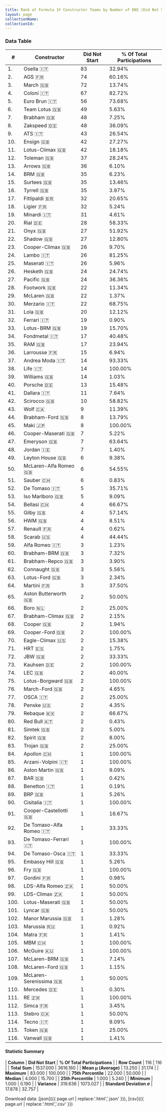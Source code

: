 ```yaml
---
title: Rank of Formula 1® Constructor Teams by Number of DNS (Did Not Start)
layout: page
collectionName: 
collectionId: 
---
```




<canvas id="chart" width="400" height="180"></canvas>
<script>
var data = {
  "labels" : [
    "Osella",
    "AGS",
    "March",
    "Coloni",
    "Euro Brun",
    "Team Lotus",
    "Brabham",
    "Zakspeed",
    "ATS",
    "Ensign",
    "Lotus-Climax",
    "Toleman",
    "Arrows",
    "BRM",
    "Surtees",
    "Tyrrell",
    "Fittipaldi",
    "Ligier",
    "Minardi",
    "Rial",
    "Onyx",
    "Shadow",
    "Cooper-Climax",
    "Lambo",
    "Maserati",
    "Hesketh",
    "Pacific",
    "Footwork",
    "McLaren",
    "Merzario",
    "Lola",
    "Ferrari",
    "Lotus-BRM",
    "Fondmetal",
    "RAM",
    "Larrousse",
    "Andrea Moda",
    "Life",
    "Williams",
    "Porsche",
    "Dallara",
    "Scirocco",
    "Wolf",
    "Brabham-Ford",
    "Maki",
    "Cooper-Maserati",
    "Emeryson",
    "Jordan",
    "Leyton House",
    "McLaren-Alfa Romeo",
    "Sauber",
    "De Tomaso",
    "Iso Marlboro",
    "Bellasi",
    "Gilby",
    "HWM",
    "Renault",
    "Scarab",
    "Alfa Romeo",
    "Brabham-BRM",
    "Brabham-Repco",
    "Connaught",
    "Lotus-Ford",
    "Martini",
    "Aston Butterworth",
    "Boro",
    "Brabham-Climax",
    "Cooper",
    "Cooper-Ford",
    "Eagle-Climax",
    "HRT",
    "JBW",
    "Kauhsen",
    "LEC",
    "Lotus-Borgward",
    "March-Ford",
    "OSCA",
    "Penske",
    "Rebaque",
    "Red Bull",
    "Simtek",
    "Spirit",
    "Trojan",
    "Apollon",
    "Arzani-Volpini",
    "Aston Martin",
    "BAR",
    "Benetton",
    "BRP",
    "Cisitalia",
    "Cooper-Castellotti",
    "De Tomaso-Alfa Romeo",
    "De Tomaso-Ferrari",
    "De Tomaso-Osca",
    "Embassy Hill",
    "Fry",
    "Gordini",
    "LDS-Alfa Romeo",
    "LDS-Climax",
    "Lotus-Maserati",
    "Lyncar",
    "Manor Marussia",
    "Marussia",
    "Matra",
    "MBM",
    "McGuire",
    "McLaren-BRM",
    "McLaren-Ford",
    "McLaren-Serenissima",
    "Mercedes",
    "RE",
    "Simca",
    "Stebro",
    "Tecno",
    "Token",
    "Vanwall"
  ],
  "datasets" : [
    {
      "label" : "Did Not Start",
      "data" : [
        83,
        74,
        72,
        67,
        56,
        49,
        48,
        48,
        43,
        42,
        42,
        37,
        36,
        35,
        35,
        35,
        32,
        32,
        31,
        28,
        27,
        27,
        26,
        26,
        26,
        24,
        24,
        22,
        22,
        22,
        20,
        19,
        19,
        17,
        17,
        15,
        14,
        14,
        14,
        13,
        11,
        10,
        9,
        8,
        8,
        7,
        7,
        7,
        6,
        6,
        6,
        5,
        5,
        4,
        4,
        4,
        4,
        4,
        3,
        3,
        3,
        3,
        3,
        3,
        2,
        2,
        2,
        2,
        2,
        2,
        2,
        2,
        2,
        2,
        2,
        2,
        2,
        2,
        2,
        2,
        2,
        2,
        2,
        1,
        1,
        1,
        1,
        1,
        1,
        1,
        1,
        1,
        1,
        1,
        1,
        1,
        1,
        1,
        1,
        1,
        1,
        1,
        1,
        1,
        1,
        1,
        1,
        1,
        1,
        1,
        1,
        1,
        1,
        1,
        1,
        1
      ],
      "borderColor" : [
        "444444",
        "444444",
        "444444",
        "444444",
        "444444",
        "444444",
        "444444",
        "444444",
        "444444",
        "444444",
        "444444",
        "444444",
        "444444",
        "444444",
        "444444",
        "444444",
        "444444",
        "444444",
        "444444",
        "444444",
        "444444",
        "444444",
        "444444",
        "444444",
        "444444",
        "444444",
        "444444",
        "444444",
        "0D1D20",
        "444444",
        "444444",
        "16191A",
        "444444",
        "444444",
        "444444",
        "444444",
        "444444",
        "444444",
        "082957",
        "444444",
        "444444",
        "444444",
        "444444",
        "444444",
        "444444",
        "444444",
        "444444",
        "444444",
        "444444",
        "444444",
        "A17A5D",
        "444444",
        "444444",
        "444444",
        "444444",
        "444444",
        "424B52",
        "444444",
        "444444",
        "444444",
        "444444",
        "444444",
        "444444",
        "444444",
        "444444",
        "444444",
        "444444",
        "444444",
        "444444",
        "444444",
        "444444",
        "444444",
        "444444",
        "444444",
        "444444",
        "444444",
        "444444",
        "444444",
        "444444",
        "FDCC2F",
        "444444",
        "444444",
        "444444",
        "444444",
        "444444",
        "444444",
        "444444",
        "444444",
        "444444",
        "444444",
        "444444",
        "444444",
        "444444",
        "444444",
        "444444",
        "444444",
        "444444",
        "444444",
        "444444",
        "444444",
        "444444",
        "444444",
        "444444",
        "444444",
        "444444",
        "444444",
        "444444",
        "444444",
        "444444",
        "D7D7D5",
        "444444",
        "444444",
        "444444",
        "444444",
        "444444",
        "444444"
      ],
      "borderWidth" : 1,
      "backgroundColor" : [
        "888888",
        "888888",
        "E53524",
        "888888",
        "888888",
        "09630C",
        "243F73",
        "888888",
        "888888",
        "888888",
        "025839",
        "888888",
        "FFA500",
        "144D44",
        "888888",
        "274B72",
        "888888",
        "0F5DBB",
        "1B1D1D",
        "888888",
        "888888",
        "FA9B27",
        "273027",
        "888888",
        "C0BEC3",
        "FFFFFF",
        "888888",
        "888888",
        "FCA13B",
        "888888",
        "888888",
        "EB212E",
        "457439",
        "888888",
        "888888",
        "888888",
        "888888",
        "888888",
        "EAE4ED",
        "DDDDDD",
        "888888",
        "888888",
        "A3805E",
        "07316F",
        "888888",
        "1A2446",
        "888888",
        "FFFF01",
        "888888",
        "888888",
        "0736A5",
        "888888",
        "888888",
        "888888",
        "888888",
        "888888",
        "FDE139",
        "888888",
        "B21827",
        "888888",
        "243F73",
        "888888",
        "025839",
        "888888",
        "888888",
        "888888",
        "243F73",
        "273027",
        "888888",
        "888888",
        "BE9D56",
        "888888",
        "888888",
        "888888",
        "888888",
        "888888",
        "888888",
        "2077C9",
        "888888",
        "121D32",
        "888888",
        "888888",
        "888888",
        "888888",
        "888888",
        "888888",
        "FFFFFF",
        "73C2FB",
        "888888",
        "888888",
        "888888",
        "888888",
        "888888",
        "888888",
        "888888",
        "888888",
        "888888",
        "888888",
        "888888",
        "888888",
        "888888",
        "5E0A16",
        "5E0A16",
        "888888",
        "888888",
        "888888",
        "888888",
        "AAAAAA",
        "888888",
        "18A19B",
        "888888",
        "888888",
        "888888",
        "888888",
        "888888",
        "336667"
      ]
    }
  ]
};
var options = {
  legend: {
    display: false
  },
  scales: {
    xAxes: [{
      ticks: {
        beginAtZero: true,
        maxRotation: 180,
        display: window.innerWidth > 800
      }
    }],
    yAxes: [{
      ticks: {
        beginAtZero: true
      }
    }]
  },
  onResize: function(chart, size) {
    chart.options.scales.xAxes[0].ticks.display = size.width > 800;
  }
};
var chart = new Chart("chart", {
    data: data,
    type: 'bar',
    options: options
});
</script>



### Data Table

| # | Constructor | Did Not Start | % Of Total Participations |
|--|--|--|--|
| 1. | Osella 🇮🇹 | 83 | 32.94% |
| 2. | AGS 🇫🇷 | 74 | 60.16% |
| 3. | March 🇬🇧 | 72 | 13.74% |
| 4. | Coloni 🇮🇹 | 67 | 82.72% |
| 5. | Euro Brun 🇮🇹 | 56 | 73.68% |
| 6. | Team Lotus 🇬🇧 | 49 | 5.63% |
| 7. | Brabham 🇬🇧 | 48 | 7.25% |
| 8. | Zakspeed 🇩🇪 | 48 | 36.09% |
| 9. | ATS 🇮🇹 | 43 | 26.54% |
| 10. | Ensign 🇬🇧 | 42 | 27.27% |
| 11. | Lotus-Climax 🇬🇧 | 42 | 18.18% |
| 12. | Toleman 🇬🇧 | 37 | 28.24% |
| 13. | Arrows 🇬🇧 | 36 | 6.10% |
| 14. | BRM 🇬🇧 | 35 | 6.23% |
| 15. | Surtees 🇬🇧 | 35 | 13.46% |
| 16. | Tyrrell 🇬🇧 | 35 | 3.97% |
| 17. | Fittipaldi 🇧🇷 | 32 | 20.65% |
| 18. | Ligier 🇫🇷 | 32 | 5.24% |
| 19. | Minardi 🇮🇹 | 31 | 4.61% |
| 20. | Rial 🇩🇪 | 28 | 58.33% |
| 21. | Onyx 🇬🇧 | 27 | 51.92% |
| 22. | Shadow 🇬🇧 | 27 | 12.80% |
| 23. | Cooper-Climax 🇬🇧 | 26 | 9.70% |
| 24. | Lambo 🇮🇹 | 26 | 81.25% |
| 25. | Maserati 🇮🇹 | 26 | 5.96% |
| 26. | Hesketh 🇬🇧 | 24 | 24.74% |
| 27. | Pacific 🇬🇧 | 24 | 36.36% |
| 28. | Footwork 🇬🇧 | 22 | 11.34% |
| 29. | McLaren 🇬🇧 | 22 | 1.37% |
| 30. | Merzario 🇮🇹 | 22 | 68.75% |
| 31. | Lola 🇬🇧 | 20 | 12.12% |
| 32. | Ferrari 🇮🇹 | 19 | 0.90% |
| 33. | Lotus-BRM 🇬🇧 | 19 | 15.70% |
| 34. | Fondmetal 🇮🇹 | 17 | 40.48% |
| 35. | RAM 🇬🇧 | 17 | 23.94% |
| 36. | Larrousse 🇫🇷 | 15 | 6.94% |
| 37. | Andrea Moda 🇮🇹 | 14 | 93.33% |
| 38. | Life 🇮🇹 | 14 | 100.00% |
| 39. | Williams 🇬🇧 | 14 | 1.03% |
| 40. | Porsche 🇩🇪 | 13 | 15.48% |
| 41. | Dallara 🇮🇹 | 11 | 7.64% |
| 42. | Scirocco 🇬🇧 | 10 | 58.82% |
| 43. | Wolf 🇨🇦 | 9 | 11.39% |
| 44. | Brabham-Ford 🇬🇧 | 8 | 13.79% |
| 45. | Maki 🇯🇵 | 8 | 100.00% |
| 46. | Cooper-Maserati 🇬🇧 | 7 | 5.22% |
| 47. | Emeryson 🇬🇧 | 7 | 63.64% |
| 48. | Jordan 🇮🇪 | 7 | 1.40% |
| 49. | Leyton House 🇬🇧 | 6 | 9.38% |
| 50. | McLaren-Alfa Romeo 🇬🇧 | 6 | 54.55% |
| 51. | Sauber 🇨🇭 | 6 | 0.83% |
| 52. | De Tomaso 🇮🇹 | 5 | 35.71% |
| 53. | Iso Marlboro 🇬🇧 | 5 | 9.09% |
| 54. | Bellasi 🇨🇭 | 4 | 66.67% |
| 55. | Gilby 🇬🇧 | 4 | 57.14% |
| 56. | HWM 🇬🇧 | 4 | 8.51% |
| 57. | Renault 🇫🇷 | 4 | 0.62% |
| 58. | Scarab 🇺🇸 | 4 | 44.44% |
| 59. | Alfa Romeo 🇮🇹 | 3 | 1.23% |
| 60. | Brabham-BRM 🇬🇧 | 3 | 7.32% |
| 61. | Brabham-Repco 🇬🇧 | 3 | 3.90% |
| 62. | Connaught 🇬🇧 | 3 | 5.56% |
| 63. | Lotus-Ford 🇬🇧 | 3 | 2.34% |
| 64. | Martini 🇫🇷 | 3 | 37.50% |
| 65. | Aston Butterworth 🇬🇧 | 2 | 50.00% |
| 66. | Boro 🇳🇱 | 2 | 25.00% |
| 67. | Brabham-Climax 🇬🇧 | 2 | 2.15% |
| 68. | Cooper 🇬🇧 | 2 | 1.94% |
| 69. | Cooper-Ford 🇬🇧 | 2 | 100.00% |
| 70. | Eagle-Climax 🇺🇸 | 2 | 15.38% |
| 71. | HRT 🇪🇸 | 2 | 1.75% |
| 72. | JBW 🇬🇧 | 2 | 33.33% |
| 73. | Kauhsen 🇩🇪 | 2 | 100.00% |
| 74. | LEC 🇬🇧 | 2 | 40.00% |
| 75. | Lotus-Borgward 🇬🇧 | 2 | 100.00% |
| 76. | March-Ford 🇬🇧 | 2 | 4.65% |
| 77. | OSCA 🇮🇹 | 2 | 25.00% |
| 78. | Penske 🇺🇸 | 2 | 4.35% |
| 79. | Rebaque 🇲🇽 | 2 | 66.67% |
| 80. | Red Bull 🇦🇹 | 2 | 0.43% |
| 81. | Simtek 🇬🇧 | 2 | 5.00% |
| 82. | Spirit 🇬🇧 | 2 | 8.00% |
| 83. | Trojan 🇬🇧 | 2 | 25.00% |
| 84. | Apollon 🇨🇭 | 1 | 100.00% |
| 85. | Arzani-Volpini 🇮🇹 | 1 | 100.00% |
| 86. | Aston Martin 🇬🇧 | 1 | 9.09% |
| 87. | BAR 🇬🇧 | 1 | 0.42% |
| 88. | Benetton 🇮🇹 | 1 | 0.19% |
| 89. | BRP 🇬🇧 | 1 | 5.26% |
| 90. | Cisitalia 🇮🇹 | 1 | 100.00% |
| 91. | Cooper-Castellotti 🇬🇧 | 1 | 16.67% |
| 92. | De Tomaso-Alfa Romeo 🇮🇹 | 1 | 33.33% |
| 93. | De Tomaso-Ferrari 🇮🇹 | 1 | 100.00% |
| 94. | De Tomaso-Osca 🇮🇹 | 1 | 33.33% |
| 95. | Embassy Hill 🇬🇧 | 1 | 5.26% |
| 96. | Fry 🇬🇧 | 1 | 100.00% |
| 97. | Gordini 🇫🇷 | 1 | 0.98% |
| 98. | LDS-Alfa Romeo 🇿🇦 | 1 | 50.00% |
| 99. | LDS-Climax 🇿🇦 | 1 | 50.00% |
| 100. | Lotus-Maserati 🇬🇧 | 1 | 50.00% |
| 101. | Lyncar 🇬🇧 | 1 | 50.00% |
| 102. | Manor Marussia 🇬🇧 | 1 | 1.28% |
| 103. | Marussia 🇷🇺 | 1 | 0.92% |
| 104. | Matra 🇫🇷 | 1 | 1.41% |
| 105. | MBM 🇨🇭 | 1 | 100.00% |
| 106. | McGuire 🇦🇺 | 1 | 100.00% |
| 107. | McLaren-BRM 🇬🇧 | 1 | 7.14% |
| 108. | McLaren-Ford 🇬🇧 | 1 | 1.15% |
| 109. | McLaren-Serenissima 🇬🇧 | 1 | 50.00% |
| 110. | Mercedes 🇩🇪 | 1 | 0.30% |
| 111. | RE 🇿🇼 | 1 | 100.00% |
| 112. | Simca 🇫🇷 | 1 | 3.45% |
| 113. | Stebro 🇨🇦 | 1 | 50.00% |
| 114. | Tecno 🇮🇹 | 1 | 9.09% |
| 115. | Token 🇬🇧 | 1 | 25.00% |
| 116. | Vanwall 🇬🇧 | 1 | 1.41% |

#### Statistic Summary

| **Column** | **Did Not Start** | **% Of Total Participations** |
| **Row Count** | 116 | 116 |
| **Total Sum** | 1537.000 | 3616.160 |
| **Mean μ (Average)** | 13.250 | 31.174 |
| **Maximum** | 83.000 | 100.000 |
| **75th Percentile** | 22.000 | 50.000 |
| **Median** | 4.000 | 15.700 |
| **25th Percentile** | 1.000 | 5.240 |
| **Minimum** | 1.000 | 0.190 |
| **Variance** | 319.636 | 1073.027 |
| **Standard Deviation σ** | 17.878 | 32.757 |

Download data: [json]({{ page.url | replace:'.html','.json' }}), [csv]({{ page.url | replace:'.html','.csv' }})
